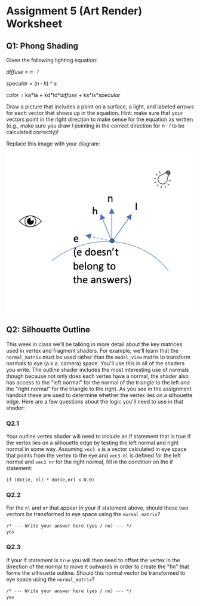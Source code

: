 # Assignment 5 (Art Render) Worksheet

## Q1: Phong Shading

Given the following lighting equation:

*diffuse* = *n* &middot; *l*

*specular* = (*n* &middot; *h*) ^ *s*

*color* = ka\*Ia + kd\*Id\**diffuse* + ks\*Is\**specular*

Draw a picture that includes a point on a surface, a light, and labeled arrows
for each vector that shows up in the equation. Hint: make sure that your
vectors point in the right direction to make sense for the equation as written
(e.g., make sure you draw *l* pointing in the correct direction for *n*
&middot; *l* to be calculated correctly)!

Replace this image with your diagram:

![](./img/vectors.png)


## Q2: Silhouette Outline

This week in class we'll be talking in more detail about the key matrices used
in vertex and fragment shaders. For example, we'll learn that the
`normal_matrix` must be used rather than the `model_view` matrix to transform
normals to eye (a.k.a. camera) space. You'll use this in all of the shaders
you write. The outline shader includes the most interesting use of normals
though because not only does each vertex have a normal, the shader also has
access to the "left normal" for the normal of the triangle to the left and the
"right normal" for the triangle to the right. As you see in the assignment
handout these are used to determine whether the vertex lies on a silhouette
edge. Here are a few questions about the logic you'll need to use in that
shader:

### Q2.1
Your outline vertex shader will need to include an if statement that is true
if the vertex lies on a silhouette edge by testing the left normal and right
normal in some way. Assuming `vec3 e` is a vector calculated in eye space
that points from the vertex to the eye and `vec3 nl` is defined for the left
normal and `vec3 nr` for the right normal, fill in the condition on the if
statement:

```
if (dot(e, nl) * dot(e,nr) < 0.0)
```

### Q2.2
For the `nl` and `nr` that appear in your if statement above, should these two
vectors be transformed to eye space using the `normal_matrix`?

```
/* --- Write your answer here (yes / no) --- */
yes
```

### Q2.3
If your if statement is `true` you will then need to offset the vertex in the
direction of the normal to move it outwards in order to create the "fin" that
forms the silhouette outline. Should this normal vector be transformed to eye
space using the `normal_matrix`?

```
/* --- Write your answer here (yes / no) --- */
yes
```
